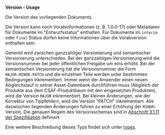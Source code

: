 **Version - Usage**

Die Version des vorliegenden Dokuments.

Die Version kann noch Vorabinformationen (z. B. 1.0.0-17) oder Metadaten für Dokumente im "Entwurfsstatus" enthalten.
Für Dokumente im `interim` oder `final` Status dürfen keine Informationen über die Vorabversion enthalten sein.

Generell wird zwischen ganzzahliger Versionierung und semantischer Versionierung unterschieden.
Bei der ganzzahligen Versionierung wird die Versionsnummer bei jeder öffentlichen Freigabe um eins erhöht.
Bei der semantischen Versionierung hat die Versionsnummer die Form `MAJOR.MINOR.PATCH` und die einzelnen Teile werden unter bestimmten Bedingungen inkrementiert.
Immer wenn der Anwender einen neuen Abgleichslauf in seiner Asset-Datenbank durchführen muss (Abgleich der Produkte aus dem CSAF-Produktbaum mit den eingesetzten Produkten), wird die Version `MAJOR` inkrementiert.
Bei kleinen Änderungen, wie der Korrektur von Tippfehlern, wird die Version "PATCH" inkrementiert.
Alle dazwischen liegenden Änderungen führen zu einer Erhöhung der `MINOR`-Version.
Die genauen Regeln des Versionsschemas sind in [Abschnitt 3.1.11 der Spezifikation](https://docs.oasis-open.org/csaf/csaf/v2.0/cs02/csaf-v2.0-cs02.html#3111-version-type) definiert.

Eine weitere Beschreibung dieses Typs findet sich unter [types](types/version-usage.de.md).
